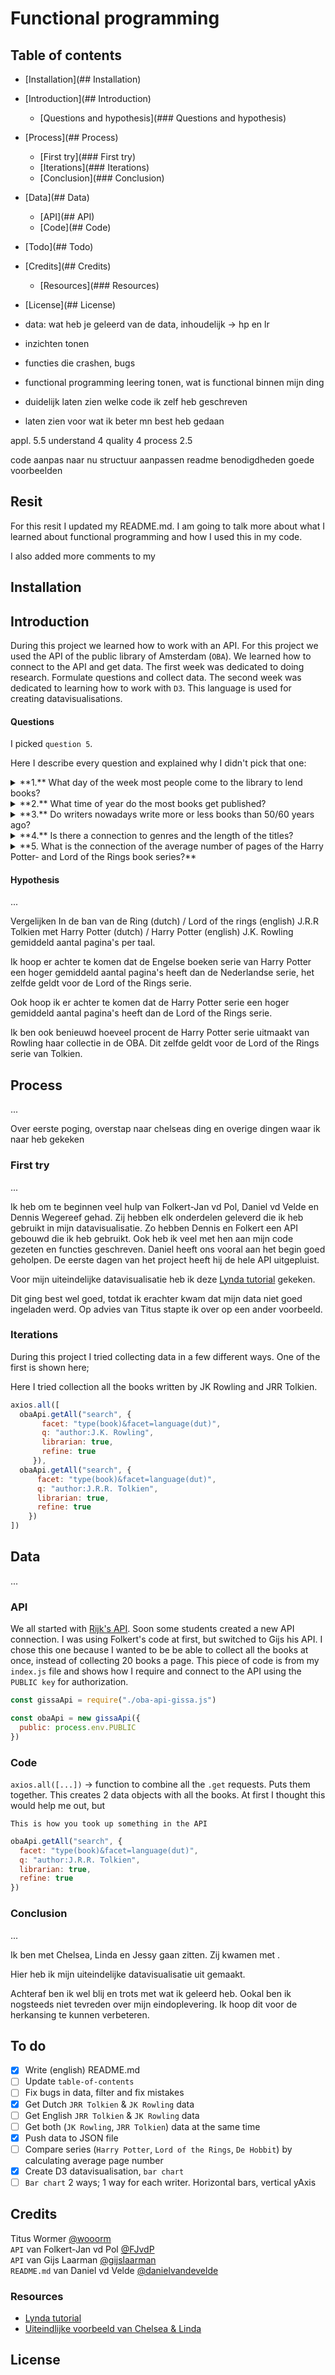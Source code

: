 # Functional programming

## Table of contents

- [Installation](## Installation)
- [Introduction](## Introduction)    
  - [Questions and hypothesis](### Questions and hypothesis)  
- [Process](## Process)
    - [First try](### First try)
    - [Iterations](### Iterations)    
    - [Conclusion](### Conclusion)       
- [Data](## Data)    
  - [API](## API)    
  - [Code](## Code)   
- [Todo](## Todo)
- [Credits](## Credits)
  - [Resources](### Resources)
- [License](## License)     

- data: wat heb je geleerd van de data, inhoudelijk -> hp en lr
- inzichten tonen
- functies die crashen, bugs
- functional programming leering tonen, wat is functional binnen mijn ding
- duidelijk laten zien welke code ik zelf heb geschreven
- laten zien voor wat ik beter mn best heb gedaan

appl. 5.5 understand 4 quality 4 process 2.5

code aanpas naar nu
structuur aanpassen
readme benodigdheden
goede voorbeelden

## Resit

For this resit I updated my README.md. I am going to talk more about what I learned about functional programming and how I used this in my code.

I also added more comments to my 

## Installation



## Introduction

During this project we learned how to work with an API. For this project we used the API of the public library of Amsterdam (`OBA`). We learned how to connect to the API and get data. The first week was dedicated to doing research. Formulate questions and collect data. The second week was dedicated to learning how to work with `D3`. This language is used for creating datavisualisations.

#### Questions

I picked `question 5`.

Here I describe every question and explained why I didn't pick that one:

<details><summary>**1.** What day of the week most people come to the library to lend books?</summary>    


  This question could not be answered because we did not have access to this type of data due to privacy of users/customers


</details>

<details><summary>**2.** What time of year do the most books get published?</summary>    


  I must say I didn't really try to answer this question because this meant getting publish-data of every book in the OBA -which is almost impossible-. Instead of changing the question and adding some type of genre or something, I went on with another question.


</details>

<details><summary>**3.** Do writers nowadays write more or less books than 50/60 years ago?</summary>    


The reason I didn't proceed with this question is because I found it kind of hard to find this data. The OBA API contains all kinds of data, but not much about the author. For this question I should collect author data of modern book and older (50/60 year old) books. Then find out how many books were written by those writers. This is kind of hard -and not that interesting to me-.


</details>

<details><summary>**4.** Is there a connection to genres and the length of the titles?</summary>    


  This question I tried to answer for a day or something. I thought it would be fun to do something with genres and titles and this was one of the first things that I thought of. First I wanted to compare titles and summaries and maybe do something with the total pages too. After a while I noticed it didn't really get my any further. And this wasn't really interesting to me either...



</details>   

<details><summary>**5. What is the connection of the average number of pages of the Harry Potter- and Lord of the Rings book series?**</summary>    

  This time I thought of something that would interest me. I thought of books I liked and books I used to read when I was little. Soon I thought of Harry Potter. I read the whole series, in english too. Lord of the Rings is somewhat similar to Harry Potter. Wouldn't it be fun to compare the two? JK Rowling always interested me, so did JRR Tolkien. Eventually that is what I did; I compared the Harry Potter series by Rowling to Lord of the Rings and The Hobbit, by Tolkien.


</details>

####  Hypothesis

...

Vergelijken In de ban van de Ring (dutch) / Lord of the rings (english) J.R.R Tolkien met Harry Potter (dutch) / Harry Potter (english) J.K. Rowling gemiddeld aantal pagina's per taal.

Ik hoop er achter te komen dat de Engelse boeken serie van Harry Potter een hoger gemiddeld aantal pagina's heeft dan de Nederlandse serie, het zelfde geldt voor de Lord of the Rings serie.

Ook hoop ik er achter te komen dat de Harry Potter serie een hoger gemiddeld aantal pagina's heeft dan de Lord of the Rings serie.

Ik ben ook benieuwd hoeveel procent de Harry Potter serie uitmaakt van Rowling haar collectie in de OBA. Dit zelfde geldt voor de Lord of the Rings serie van Tolkien.

## Process

...

Over eerste poging, overstap naar chelseas ding en overige dingen waar ik naar heb gekeken

### First try

...

Ik heb om te beginnen veel hulp van Folkert-Jan vd Pol, Daniel vd Velde en Dennis Wegereef gehad. Zij hebben elk onderdelen geleverd die ik heb gebruikt in mijn datavisualisatie. Zo hebben Dennis en Folkert een API gebouwd die ik heb gebruikt. Ook heb ik veel met hen aan mijn code gezeten en functies geschreven. Daniel heeft ons vooral aan het begin goed geholpen. De eerste dagen van het project heeft hij de hele API uitgepluist.

Voor mijn uiteindelijke datavisualisatie heb ik deze [Lynda tutorial](https://www.lynda.com/D3-js-tutorials/Creating-meaninful-color-scales/594451/619567-4.html?srchtrk=index%3a3%0alinktypeid%3a2%0aq%3ad3%0apage%3a1%0as%3arelevance%0asa%3atrue%0aproducttypeid%3a2) gekeken.

Dit ging best wel goed, totdat ik erachter kwam dat mijn data niet goed ingeladen werd. Op advies van Titus stapte ik over op een ander voorbeeld.

### Iterations

During this project I tried collecting data in a few different ways. One of the first is shown here;

Here I tried collection all the books written by JK Rowling and JRR Tolkien.  

```js
axios.all([
  obaApi.getAll("search", {
       facet: "type(book)&facet=language(dut)",
       q: "author:J.K. Rowling",
       librarian: true,
       refine: true
     }),
  obaApi.getAll("search", {
      facet: "type(book)&facet=language(dut)",
      q: "author:J.R.R. Tolkien",
      librarian: true,
      refine: true
    })
])
```

## Data

...

### API

We all started with [Rijk's API](www.blabla.nl). Soon some students created a new API connection. I was using Folkert's code at first, but switched to Gijs his API. I chose this one because I wanted to be be able to collect all the books at once, instead of collecting 20 books a page. This piece of code is from my `index.js` file and shows how I require and connect to the API using the `PUBLIC key` for authorization.

```js
const gissaApi = require("./oba-api-gissa.js")

const obaApi = new gissaApi({
  public: process.env.PUBLIC
})
```

### Code

`axios.all([...])` -> function to combine all the `.get` requests. Puts them together. This creates 2 data objects with all the books. At first I thought this would help me out, but


`This is how you took up something in the API`
```js
obaApi.getAll("search", {
  facet: "type(book)&facet=language(dut)",
  q: "author:J.R.R. Tolkien",
  librarian: true,
  refine: true
})
```

### Conclusion

...

Ik ben met Chelsea, Linda en Jessy gaan zitten. Zij kwamen met .

Hier heb ik mijn uiteindelijke datavisualisatie uit gemaakt.

Achteraf ben ik wel blij en trots met wat ik geleerd heb. Ookal ben ik nogsteeds niet tevreden over mijn eindoplevering. Ik hoop dit voor de herkansing te kunnen verbeteren.

## To do

- [x] Write (english) README.md
- [ ] Update `table-of-contents`
- [ ] Fix bugs in data, filter and fix mistakes
- [x] Get Dutch `JRR Tolkien` & `JK Rowling` data
- [ ] Get English `JRR Tolkien` & `JK Rowling` data
- [ ] Get both (`JK Rowling`, `JRR Tolkien`) data at the same time
- [x] Push data to JSON file
- [ ] Compare series (`Harry Potter`, `Lord of the Rings`, `De Hobbit`) by calculating average page number
- [x] Create D3 datavisualisation, `bar chart`
- [ ] `Bar chart` 2 ways; 1 way for each writer. Horizontal bars, vertical yAxis

## Credits

Titus Wormer [@wooorm](https://github.com/wooorm)    
`API` van Folkert-Jan vd Pol [@FJvdP](https://github.com/FJvdPol/functional-programming/blob/master/api/oba-api.js)    
`API` van Gijs Laarman [@gijslaarman](https://github.com/gijslaarman/functional-programming/blob/master/modules/oba-api/index.js)   
`README.md` van Daniel vd Velde [@danielvandevelde](https://github.com/DanielvandeVelde/functional-programming/blob/master/README.md)

### Resources

* [Lynda tutorial](https://www.lynda.com/D3-js-tutorials/Creating-meaninful-color-scales/594451/619567-4.html?srchtrk=index%3a3%0alinktypeid%3a2%0aq%3ad3%0apage%3a1%0as%3arelevance%0asa%3atrue%0aproducttypeid%3a2)
* [Uiteindlijke voorbeeld van Chelsea & Linda](https://bl.ocks.org/bricedev/0d95074b6d83a77dc3ad)

## License

